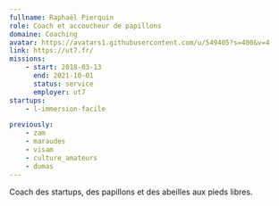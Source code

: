 ```yaml
---
fullname: Raphaël Pierquin
role: Coach et accoucheur de papillons
domaine: Coaching
avatar: https://avatars1.githubusercontent.com/u/549405?s=400&v=4
link: https://ut7.fr/
missions:
    - start: 2018-03-13
      end: 2021-10-01
      status: service
      employer: ut7
startups:
    - l-immersion-facile

previously:
    - zam
    - maraudes
    - visam
    - culture_amateurs
    - dumas
---
```


Coach des startups, des papillons et des abeilles aux pieds libres.
